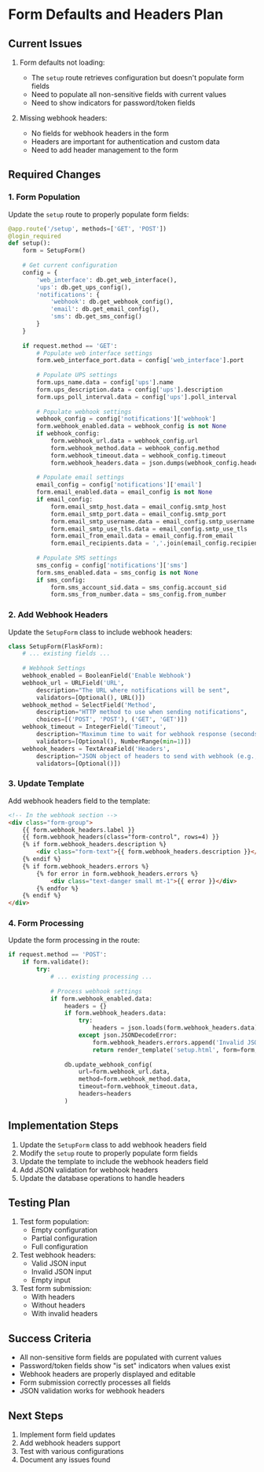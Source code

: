 # Form Defaults and Headers Plan

## Current Issues
1. Form defaults not loading:
   - The `setup` route retrieves configuration but doesn't populate form fields
   - Need to populate all non-sensitive fields with current values
   - Need to show indicators for password/token fields

2. Missing webhook headers:
   - No fields for webhook headers in the form
   - Headers are important for authentication and custom data
   - Need to add header management to the form

## Required Changes

### 1. Form Population
Update the `setup` route to properly populate form fields:
```python
@app.route('/setup', methods=['GET', 'POST'])
@login_required
def setup():
    form = SetupForm()
    
    # Get current configuration
    config = {
        'web_interface': db.get_web_interface(),
        'ups': db.get_ups_config(),
        'notifications': {
            'webhook': db.get_webhook_config(),
            'email': db.get_email_config(),
            'sms': db.get_sms_config()
        }
    }
    
    if request.method == 'GET':
        # Populate web interface settings
        form.web_interface_port.data = config['web_interface'].port
        
        # Populate UPS settings
        form.ups_name.data = config['ups'].name
        form.ups_description.data = config['ups'].description
        form.ups_poll_interval.data = config['ups'].poll_interval
        
        # Populate webhook settings
        webhook_config = config['notifications']['webhook']
        form.webhook_enabled.data = webhook_config is not None
        if webhook_config:
            form.webhook_url.data = webhook_config.url
            form.webhook_method.data = webhook_config.method
            form.webhook_timeout.data = webhook_config.timeout
            form.webhook_headers.data = json.dumps(webhook_config.headers, indent=2)
        
        # Populate email settings
        email_config = config['notifications']['email']
        form.email_enabled.data = email_config is not None
        if email_config:
            form.email_smtp_host.data = email_config.smtp_host
            form.email_smtp_port.data = email_config.smtp_port
            form.email_smtp_username.data = email_config.smtp_username
            form.email_smtp_use_tls.data = email_config.smtp_use_tls
            form.email_from_email.data = email_config.from_email
            form.email_recipients.data = ','.join(email_config.recipients)
        
        # Populate SMS settings
        sms_config = config['notifications']['sms']
        form.sms_enabled.data = sms_config is not None
        if sms_config:
            form.sms_account_sid.data = sms_config.account_sid
            form.sms_from_number.data = sms_config.from_number
```

### 2. Add Webhook Headers
Update the `SetupForm` class to include webhook headers:
```python
class SetupForm(FlaskForm):
    # ... existing fields ...
    
    # Webhook Settings
    webhook_enabled = BooleanField('Enable Webhook')
    webhook_url = URLField('URL', 
        description="The URL where notifications will be sent",
        validators=[Optional(), URL()])
    webhook_method = SelectField('Method', 
        description="HTTP method to use when sending notifications",
        choices=[('POST', 'POST'), ('GET', 'GET')])
    webhook_timeout = IntegerField('Timeout', 
        description="Maximum time to wait for webhook response (seconds)",
        validators=[Optional(), NumberRange(min=1)])
    webhook_headers = TextAreaField('Headers',
        description="JSON object of headers to send with webhook (e.g., {\"Authorization\": \"Bearer token\"})",
        validators=[Optional()])
```

### 3. Update Template
Add webhook headers field to the template:
```html
<!-- In the webhook section -->
<div class="form-group">
    {{ form.webhook_headers.label }}
    {{ form.webhook_headers(class="form-control", rows=4) }}
    {% if form.webhook_headers.description %}
        <div class="form-text">{{ form.webhook_headers.description }}</div>
    {% endif %}
    {% if form.webhook_headers.errors %}
        {% for error in form.webhook_headers.errors %}
            <div class="text-danger small mt-1">{{ error }}</div>
        {% endfor %}
    {% endif %}
</div>
```

### 4. Form Processing
Update the form processing in the route:
```python
if request.method == 'POST':
    if form.validate():
        try:
            # ... existing processing ...
            
            # Process webhook settings
            if form.webhook_enabled.data:
                headers = {}
                if form.webhook_headers.data:
                    try:
                        headers = json.loads(form.webhook_headers.data)
                    except json.JSONDecodeError:
                        form.webhook_headers.errors.append('Invalid JSON format')
                        return render_template('setup.html', form=form, config=config)
                
                db.update_webhook_config(
                    url=form.webhook_url.data,
                    method=form.webhook_method.data,
                    timeout=form.webhook_timeout.data,
                    headers=headers
                )
```

## Implementation Steps
1. Update the `SetupForm` class to add webhook headers field
2. Modify the `setup` route to properly populate form fields
3. Update the template to include the webhook headers field
4. Add JSON validation for webhook headers
5. Update the database operations to handle headers

## Testing Plan
1. Test form population:
   - Empty configuration
   - Partial configuration
   - Full configuration
2. Test webhook headers:
   - Valid JSON input
   - Invalid JSON input
   - Empty input
3. Test form submission:
   - With headers
   - Without headers
   - With invalid headers

## Success Criteria
- All non-sensitive form fields are populated with current values
- Password/token fields show "is set" indicators when values exist
- Webhook headers are properly displayed and editable
- Form submission correctly processes all fields
- JSON validation works for webhook headers

## Next Steps
1. Implement form field updates
2. Add webhook headers support
3. Test with various configurations
4. Document any issues found 